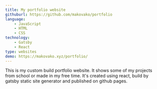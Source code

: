 ```yaml
---
title: My portfolio website
githuburl: https://github.com/makovako/portfolio
language:
    - JavaScript
    - HTML
    - CSS
technology:
    - Gatsby
    - React
type: websites
demo: https://makovako.xyz/portfolio/
---
```


This is my custom build portfolio website. It shows some of my projects from school or made in my free time. It's created using react, build by gatsby static site generator and published on github pages.